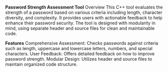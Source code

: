 **Password Strength Assessment Tool**
Overview
This C++ tool evaluates the strength of a password based on various criteria including length, character diversity, and complexity. It provides users with actionable feedback to help enhance their password security. The tool is designed with modularity in mind, using separate header and source files for clean and maintainable code.

**Features**
Comprehensive Assessment: Checks passwords against criteria such as length, uppercase and lowercase letters, numbers, and special characters.
User Feedback: Offers detailed feedback on how to improve password strength.
Modular Design: Utilizes header and source files to maintain organized code structure.
